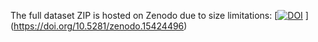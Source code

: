 The full dataset ZIP is hosted on Zenodo due to size limitations:  [[![DOI](https://zenodo.org/badge/DOI/10.5281/zenodo.15424496.svg)](https://doi.org/10.5281/zenodo.15424496)
](https://doi.org/10.5281/zenodo.15424496)
